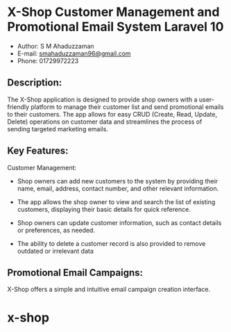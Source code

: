 # X-Shop Customer Management and Promotional Email System Laravel 10

- Author: S M Ahaduzzaman
- E-mail: smahaduzzaman96@gmail.com
- Phone: 01729972223

## Description:

The X-Shop application is designed to provide shop owners with a user-friendly platform to manage their customer list and send promotional emails to their customers. The app allows for easy CRUD (Create, Read, Update, Delete) operations on customer data and streamlines the process of sending targeted marketing emails.

## Key Features:

Customer Management:

- Shop owners can add new customers to the system by providing their name, email, address, contact number, and other relevant information.

- The app allows the shop owner to view and search the list of existing customers, displaying their basic details for quick reference.

- Shop owners can update customer information, such as contact details or preferences, as needed.

- The ability to delete a customer record is also provided to remove outdated or irrelevant data

## Promotional Email Campaigns:

X-Shop offers a simple and intuitive email campaign creation interface.
# x-shop
